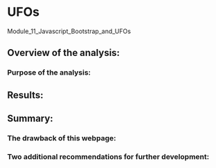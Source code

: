 # UFOs
Module_11_Javascript_Bootstrap_and_UFOs

## Overview of the analysis:

### Purpose of the analysis:


## Results:


## Summary:

### The drawback of this webpage:

### Two additional recommendations for further development: